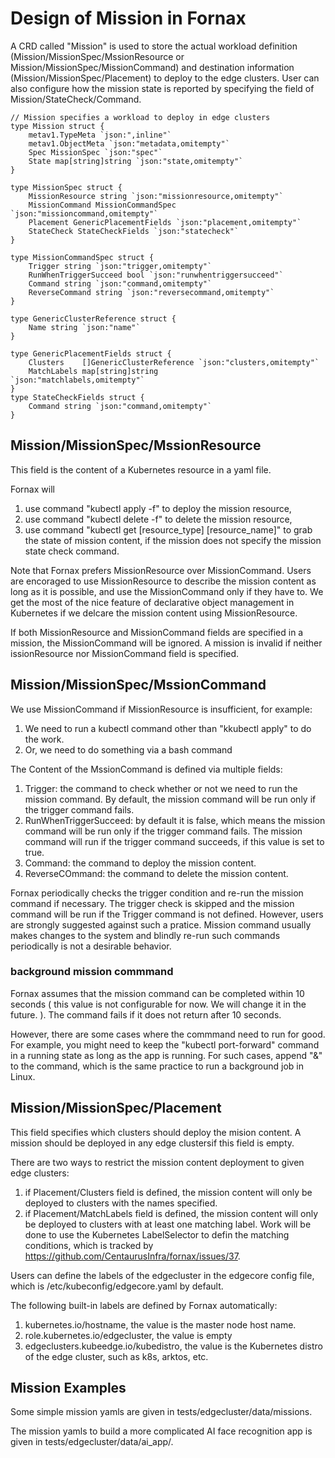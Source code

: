 # Design of Mission in Fornax

A CRD called "Mission" is used to store the actual workload definition (Mission/MissionSpec/MssionResource or Mission/MissionSpec/MissionCommand) and destination information (Mission/MissionSpec/Placement) to deploy to the edge clusters. User can also configure how the mission state is reported by specifying the field of Mission/StateCheck/Command.

```golang
// Mission specifies a workload to deploy in edge clusters
type Mission struct {
	metav1.TypeMeta `json:",inline"`
	metav1.ObjectMeta `json:"metadata,omitempty"`
	Spec MissionSpec `json:"spec"`
	State map[string]string `json:"state,omitempty"`
}

type MissionSpec struct {
	MissionResource string `json:"missionresource,omitempty"`
	MissionCommand MissionCommandSpec `json:"missioncommand,omitempty"`
	Placement GenericPlacementFields `json:"placement,omitempty"`
	StateCheck StateCheckFields `json:"statecheck"`
}

type MissionCommandSpec struct {
	Trigger string `json:"trigger,omitempty"`
	RunWhenTriggerSucceed bool `json:"runwhentriggersucceed"`
	Command string `json:"command,omitempty"`
	ReverseCommand string `json:"reversecommand,omitempty"`
}

type GenericClusterReference struct {
	Name string `json:"name"`
}

type GenericPlacementFields struct {
	Clusters    []GenericClusterReference `json:"clusters,omitempty"`
	MatchLabels map[string]string         `json:"matchlabels,omitempty"`
}
type StateCheckFields struct {
	Command string `json:"command,omitempty"`
}
```

## Mission/MissionSpec/MssionResource
This field is the content of a Kubernetes resource in a yaml file. 

Fornax will
1. use command "kubectl apply -f" to deploy the mission resource, 
2. use command "kubectl delete -f" to delete the mission resource, 
3. use command "kubectl get [resource_type] [resource_name]" to grab the state of mission content, if the mission does not specify the mission state check command. 

Note that Fornax prefers MissionResource over MissionCommand. Users are encoraged to use MissionResource to describe the mission content as long as it is possible, and use the MissionCommand only if they have to. We get the most of the nice feature of declarative object management in Kubernetes if we delcare the mission content using MissionResource.

If both MissionResource and MissionCommand fields are specified in a mission, the MissionCommand will be ignored. A mission is invalid if neither issionResource nor MissionCommand field is specified.

## Mission/MissionSpec/MssionCommand

We use MissionCommand if MissionResource is insufficient, for example:
1. We need to run a kubectl command other than "kkubectl apply" to do the work.
2. Or, we need to do something via a bash command

The Content of the MssionCommand is defined via multiple fields:
1. Trigger: the command to check whether or not we need to run the mission command. By default, the mission command will be run only if the trigger command fails.
2. RunWhenTriggerSucceed: by default it is false, which means the mission command will be run only if the trigger command fails. The mission command will run if the trigger command succeeds, if this value is set to true.
3. Command: the command to deploy the mission content.
4. ReverseCOmmand: the command to delete the mission content. 

Fornax periodically checks the trigger condition and re-run the mission command if necessary. The trigger check is skipped and the mission command will be run if the Trigger command is not defined. However, users are strongly suggested against such a pratice. Mission command usually makes changes to the system and blindly re-run such commands periodically is not a desirable behavior.

### background mission commmand
Fornax assumes that the mission command can be completed within 10 seconds ( this value is not configurable for now. We will change it in the future. ). The command fails if it does not return after 10 seconds.

However, there are some cases where the commmand need to run for good. For example, you might need to keep the "kubectl port-forward" command in a running state as long as the app is running. For such cases, append "&" to the command, which is the same practice to run a background job in Linux. 

## Mission/MissionSpec/Placement
This field specifies which clusters should deploy the mision content. A mission should be deployed in any edge clustersif this field is empty.

There are two ways to restrict the mission content deployment to given edge clusters:
1. if Placement/Clusters field is defined, the mission content will only be deployed to clusters with the names specified.
1. if Placement/MatchLabels field is defined, the mission content will only be deployed to clusters with at least one matching label. Work will be done to use the Kubernetes LabelSelector to defin the matching conditions, which is tracked by https://github.com/CentaurusInfra/fornax/issues/37.

Users can define the labels of the edgecluster in the edgecore config file, which is /etc/kubeconfig/edgecore.yaml by default. 

The following built-in labels are defined by Fornax automatically:
1. kubernetes.io/hostname, the value is the master node host name.
2. role.kubernetes.io/edgecluster, the value is empty
3. edgeclusters.kubeedge.io/kubedistro, the value is the Kubernetes distro of the edge cluster, such as k8s, arktos, etc. 


## Mission Examples
Some simple mission yamls are given in tests/edgecluster/data/missions.

The mission yamls to build a more complicated AI face recognition app is given in tests/edgecluster/data/ai_app/.
